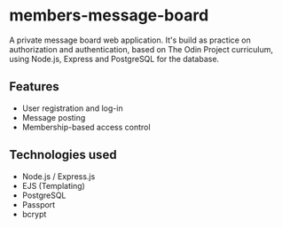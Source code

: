 # members-message-board
A private message board web application. It's build as practice on authorization and authentication, based on The Odin Project curriculum, using Node.js, Express and PostgreSQL for the database.

## Features
* User registration and log-in
* Message posting
* Membership-based access control

## Technologies used
* Node.js / Express.js
* EJS (Templating)
* PostgreSQL
* Passport
* bcrypt